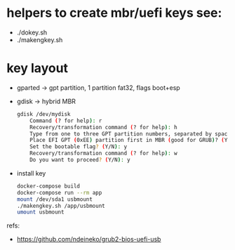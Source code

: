 # helpers to create mbr/uefi keys see:
- ./dokey.sh
- ./makengkey.sh

# key layout
- gparted -> gpt partition, 1 partition fat32,  flags boot+esp
- gdisk -> hybrid MBR

	```sh
	gdisk /dev/mydisk
		Command (? for help): r
		Recovery/transformation command (? for help): h
		Type from one to three GPT partition numbers, separated by spaces, to be added to the hybrid MBR, in sequence: 1
		Place EFI GPT (0xEE) partition first in MBR (good for GRUB)? (Y/N): y
		Set the bootable flag? (Y/N): y
		Recovery/transformation command (? for help): w
		Do you want to proceed? (Y/N): y
	```
- install key

    ```sh
    docker-compose build
    docker-compose run --rm app
    mount /dev/sda1 usbmount
    ./makengkey.sh /app/usbmount
    umount usbmount
    ```

refs:
- https://github.com/ndeineko/grub2-bios-uefi-usb

